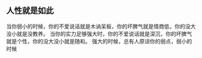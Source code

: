 ## 人性就是如此

当你弱小的时候，你的不爱说话就是木讷呆板，你的坏脾气就是情商低，你的没大没小就是没教养。
当你的实力足够强大时，你的不爱说话就是深沉，你的坏脾气就是个性，你的没大没小就是随和。
强大的时候，总有人原谅你的弱点，弱小的时候